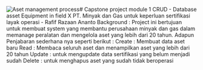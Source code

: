 ![Aset management process](https://github.com/user-attachments/assets/e9c51e23-9f99-496d-85c3-0dac4552a0f4)# Capstone project module 1 CRUD - Database asset Equipment in field X PT. Minyak dan Gas untuk keperluan sertifikasi layak operasi - Rafif Razaan Ananto
Background :
Project ini bertujuan untuk membuat system yang membantu perusahaan minyak dan gas dalam memanage peralatan dan mengelola aset yang lebih dari 20 tahun.
Adapun Penjabaran sederhana nya seperti berikut :
Create : Membuat data aset baru
Read : Membaca seluruh aset dan menampilkan aset yang lebih dari 20 tahun
Update : untuk mengupdate data sertifikasi yang belum menjadi sudah
Delete : untuk menghapus aset yang sudah tidak beroperasi
